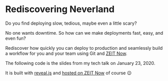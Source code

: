# Rediscovering Neverland

Do you find deploying slow, tedious, maybe even a little scary?

No one wants downtime. So how can we make deployments fast, easy, and even fun?

Rediscover how quickly you can deploy to production and seamlessly build a workflow for you and your team using Git and [ZEIT Now](http://zeit.co).

The following code is the slides from my tech talk on January 23, 2020.

It is built with [reveal.js](https://github.com/hakimel/reveal.js) and [hosted on ZEIT Now](https://rediscovering-neverland.now.sh) of course 😉
